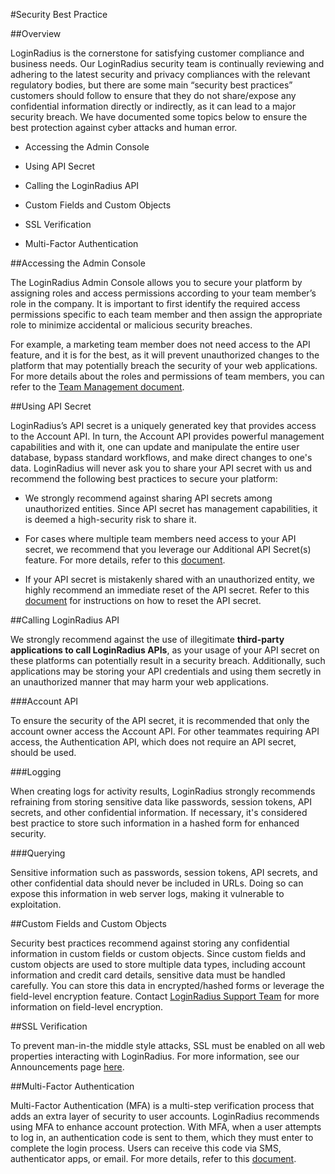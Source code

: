 #Security Best Practice

##Overview

LoginRadius is the cornerstone for satisfying customer compliance and business needs. Our LoginRadius security team is continually reviewing and adhering to the latest security and privacy compliances with the relevant regulatory bodies, but there are some main “security best practices” customers should follow to ensure that they do not share/expose any confidential information directly or indirectly, as it can lead to a major security breach. We have documented some topics below to ensure the best protection against cyber attacks and human error.

- Accessing the Admin Console

- Using API Secret

- Calling the LoginRadius API

- Custom Fields and Custom Objects

- SSL Verification

- Multi-Factor Authentication


##Accessing the Admin Console

The LoginRadius Admin Console allows you to secure your platform by assigning roles and access permissions according to your team member’s role in the company. It is important to first identify the required access permissions specific to each team member and then assign the appropriate role to minimize accidental or malicious security breaches. 

For example, a marketing team member does not need access to the API feature, and it is for the best, as it will prevent unauthorized changes to the platform that may potentially breach the security of your web applications. For more details about the roles and permissions of team members, you can refer to the [Team Management document](/api/v2/admin-console/team-management/manage-team-members).

##Using API Secret

LoginRadius’s API secret is a uniquely generated key that provides access to the Account API. In turn, the Account API provides powerful management capabilities and with it, one can update and manipulate the entire user database, bypass standard workflows, and make direct changes to one's data. LoginRadius will never ask you to share your API secret with us and recommend the following best practices to secure your platform:

- We strongly recommend against sharing API secrets among unauthorized entities. Since API secret has management capabilities, it is deemed a high-security risk to share it.

- For cases where multiple team members need access to your API secret, we recommend that you leverage our Additional API Secret(s) feature. For more details, refer to this [document](/api/v2/admin-console/deployment/api-key-and-secret#additionalapisecrets2).

- If your API secret is mistakenly shared with an unauthorized entity, we highly recommend an immediate reset of the API secret. Refer to this [document](/api/v2/admin-console/platform-security/api-key-and-secret/#resettingyourapisecret2) for instructions on how to reset the API secret.

##Calling LoginRadius API


We strongly recommend against the use of illegitimate **third-party applications to call LoginRadius APIs**, as your usage of your API secret on these platforms can potentially result in a security breach. Additionally, such applications may be storing your API credentials and using them secretly in an unauthorized manner that may harm your web applications. 

###Account API

To ensure the security of the API secret, it is recommended that only the account owner access the Account API. For other teammates requiring API access, the Authentication API, which does not require an API secret, should be used.

###Logging

When creating logs for activity results,  LoginRadius strongly recommends refraining from storing sensitive data like passwords, session tokens, API secrets, and other confidential information. If necessary, it's considered best practice to store such information in a hashed form for enhanced security.


###Querying

Sensitive information such as passwords, session tokens, API secrets, and other confidential data should never be included in URLs. Doing so can expose this information in web server logs, making it vulnerable to exploitation.

##Custom Fields and Custom Objects

Security best practices recommend against storing any confidential information in custom fields or custom objects. Since custom fields and custom objects are used to store multiple data types, including account information and credit card details, sensitive data must be handled carefully. You can store this data in encrypted/hashed forms or leverage the field-level encryption feature. Contact <a href = https://adminconsole.loginradius.com/support/tickets/open-a-new-ticket target=_blank> LoginRadius Support Team</a> for more information on field-level encryption.

##SSL Verification

To prevent man-in-the middle style attacks, SSL must be enabled on all web properties interacting with LoginRadius. For more information, see our Announcements page [here](/api/v2/announcements/infrastructure-and-api-security).

##Multi-Factor Authentication

Multi-Factor Authentication (MFA) is a multi-step verification process that adds an extra layer of security to user accounts. LoginRadius recommends using MFA to enhance account protection. With MFA, when a user attempts to log in, an authentication code is sent to them, which they must enter to complete the login process. Users can receive this code via SMS, authenticator apps, or email. For more details, refer to this [document](/api/v2/admin-console/platform-security/multi-factor-auth/).
